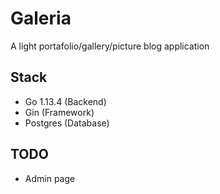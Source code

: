 # Galeria
A light portafolio/gallery/picture blog application

## Stack
* Go 1.13.4 (Backend)
* Gin (Framework)
* Postgres (Database)

## TODO
* Admin page

